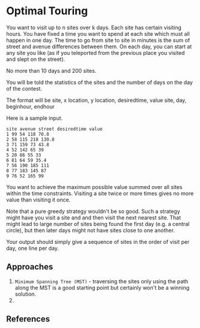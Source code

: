 # Optimal Touring

You want to visit up to n sites over k days. Each site has certain visiting hours. You have fixed a time you want to spend at each site which must all happen in one day. The time to go from site to site in minutes is the sum of street and avenue differences between them. On each day, you can start at any site you like (as if you teleported from the previous place you visited and slept on the street).

No more than 10 days and 200 sites.

You will be told the statistics of the sites and the number of days on the day of the contest.

The format will be
site, x location, y location, desiredtime, value
site, day, beginhour, endhour

Here is a sample input.
```
site avenue street desiredtime value
1 99 54 118 70.8
2 58 115 218 130.8
3 71 159 73 43.8
4 52 142 65 39
5 20 86 55 33
6 81 64 59 35.4
7 56 190 185 111
8 77 183 145 87
9 76 52 165 99
```

You want to achieve the maximum possible value summed over all sites within the time constraints. Visiting a site twice or more times gives no more value than visiting it once.

Note that a pure greedy strategy wouldn't be so good. Such a strategy might have you visit a site and and then visit the next nearest site. That might lead to large number of sites being found the first day (e.g. a central circle), but then later days might not have sites close to one another.

Your output should simply give a sequence of sites in the order of visit per day, one line per day.


## Approaches
1. ```Minimum Spanning Tree (MST)``` - traversing the sites only using the path along the MST is a good starting point but certainly won't be a winning solution.
2. 

## References
